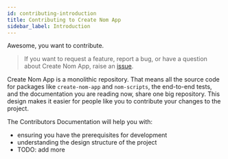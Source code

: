 ```yaml
---
id: contributing-introduction
title: Contributing to Create Nom App
sidebar_label: Introduction
---
```


Awesome, you want to contribute.

> If you want to request a feature, report a bug, or have a question about Create
> Nom App, raise an [issue](https://github.com/MaximDevoir/create-nom-app/issues).

Create Nom App is a monolithic repository. That means all the source code for
packages like `create-nom-app` and `nom-scripts`, the end-to-end tests, and the
documentation you are reading now, share one big repository. This design makes
it easier for people like you to contribute your changes to the project.

The Contributors Documentation will help you with:

* ensuring you have the prerequisites for development
* understanding the design structure of the project
* TODO: add more

